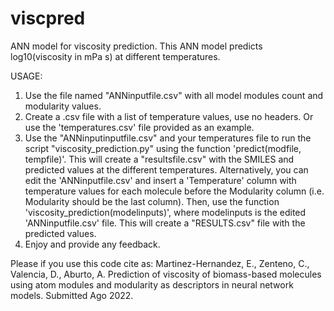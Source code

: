 # viscpred
ANN model for viscosity prediction.
This ANN model predicts log10(viscosity in mPa s) at different temperatures. 

USAGE:
1. Use the file named "ANNinputfile.csv" with all model modules count and modularity values.
2. Create a .csv file with a list of temperature values, use no headers. Or use the 'temperatures.csv' file provided as an example.
3. Use the "ANNinputinputfile.csv" and your temperatures file to run the script "viscosity_prediction.py" using the function 'predict(modfile, tempfile)'. This will create a "resultsfile.csv" with the SMILES and predicted values at the different temperatures.
Alternatively, you can edit the 'ANNinputfile.csv' and insert a 'Temperature' column with temperature values for each molecule before the Modularity column (i.e. Modularity should be the last column). Then, use the function 'viscosity_prediction(modelinputs)', where modelinputs is the edited 'ANNinputfile.csv' file. This will create a "RESULTS.csv" file with the predicted values.
4. Enjoy and provide any feedback.

Please if you use this code cite as:
Martinez-Hernandez, E., Zenteno, C., Valencia, D., Aburto, A. Prediction of viscosity of biomass-based molecules using atom modules and modularity as descriptors in neural network models. Submitted Ago 2022.


